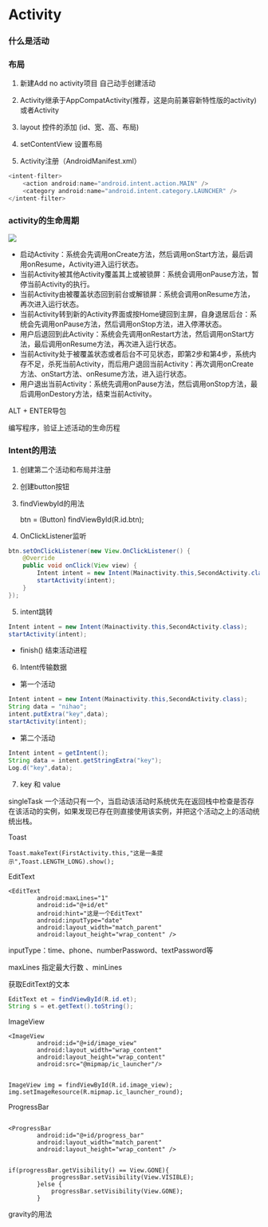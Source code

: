 # Activity

### 什么是活动


###  布局


1. 新建Add no activity项目  自己动手创建活动

2. Activity继承于AppCompatActivity(推荐，这是向前兼容新特性版的activity)或者Activity

3.  layout 控件的添加 (id、宽、高、布局)
 
4.  setContentView 设置布局

5.  Activity注册（AndroidManifest.xml）


```java
<intent-filter>
	<action android:name="android.intent.action.MAIN" />
	<category android:name="android.intent.category.LAUNCHER" />
</intent-filter>
```


### activity的生命周期 


![](/imgs/lifecycle.png) 


- 启动Activity：系统会先调用onCreate方法，然后调用onStart方法，最后调用onResume，Activity进入运行状态。
- 当前Activity被其他Activity覆盖其上或被锁屏：系统会调用onPause方法，暂停当前Activity的执行。
- 当前Activity由被覆盖状态回到前台或解锁屏：系统会调用onResume方法，再次进入运行状态。
- 当前Activity转到新的Activity界面或按Home键回到主屏，自身退居后台：系统会先调用onPause方法，然后调用onStop方法，进入停滞状态。
- 用户后退回到此Activity：系统会先调用onRestart方法，然后调用onStart方法，最后调用onResume方法，再次进入运行状态。
- 当前Activity处于被覆盖状态或者后台不可见状态，即第2步和第4步，系统内存不足，杀死当前Activity，而后用户退回当前Activity：再次调用onCreate方法、onStart方法、onResume方法，进入运行状态。
- 用户退出当前Activity：系统先调用onPause方法，然后调用onStop方法，最后调用onDestory方法，结束当前Activity。

ALT + ENTER导包

编写程序，验证上述活动的生命历程


### Intent的用法

1. 创建第二个活动和布局并注册

2. 创建button按钮

3. findViewbyId的用法

	btn = (Button) findViewById(R.id.btn);

4. OnClickListener监听

```java
btn.setOnClickListener(new View.OnClickListener() {
    @Override
    public void onClick(View view) {
        Intent intent = new Intent(Mainactivity.this,SecondActivity.class);
        startActivity(intent);
    }
});
```

5. intent跳转


```java
Intent intent = new Intent(Mainactivity.this,SecondActivity.class);
startActivity(intent);
```

- finish() 结束活动进程

6. Intent传输数据

- 第一个活动

```java
Intent intent = new Intent(Mainactivity.this,SecondActivity.class);
String data = "nihao";
intent.putExtra("key",data);
startActivity(intent);
```

- 第二个活动

```java
Intent intent = getIntent();
String data = intent.getStringExtra("key");
Log.d("key",data);
```
	
7. key 和 value


singleTask  一个活动只有一个，当启动该活动时系统优先在返回栈中检查是否存在该活动的实例，如果发现已存在则直接使用该实例，并把这个活动之上的活动统统出栈。

Toast

	Toast.makeText(FirstActivity.this,"这是一条提示",Toast.LENGTH_LONG).show();
	
	
EditText


```
<EditText
        android:maxLines="1"
        android:id="@+id/et"
        android:hint="这是一个EditText"
        android:inputType="date"
        android:layout_width="match_parent"
        android:layout_height="wrap_content" />
```

inputType：time、phone、numberPassword、textPassword等

maxLines 指定最大行数  、minLines

获取EditText的文本

```java
EditText et = findViewById(R.id.et);
String s = et.getText().toString();
```

ImageView


```
<ImageView
        android:id="@+id/image_view"
        android:layout_width="wrap_content"
        android:layout_height="wrap_content"
        android:src="@mipmap/ic_launcher"/>


ImageView img = findViewById(R.id.image_view);
img.setImageResource(R.mipmap.ic_launcher_round);
```

ProgressBar


```
 
<ProgressBar
        android:id="@+id/progress_bar"
        android:layout_width="match_parent"
        android:layout_height="wrap_content" />
        
```

```
if(progressBar.getVisibility() == View.GONE){
            progressBar.setVisibility(View.VISIBLE);
        }else {
            progressBar.setVisibility(View.GONE);
        }

```


gravity的用法
